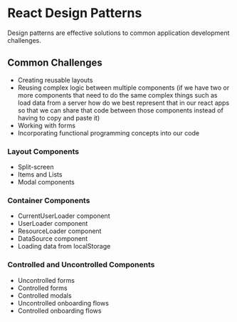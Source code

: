# React Design Patterns

Design patterns are effective solutions to common application development challenges.

## Common Challenges

- Creating reusable layouts
- Reusing complex logic between multiple components
(if we have two or more components that need to do the same complex things such as load data from a server how do we best represent that in our react apps so that we can share that code between those components instead of having to copy and paste it)
- Working with forms
- Incorporating functional programming concepts into our code

### Layout Components
- Split-screen
- Items and Lists
- Modal components

### Container Components
- CurrentUserLoader component
- UserLoader component
- ResourceLoader component
- DataSource component
- Loading data from localStorage

### Controlled and Uncontrolled Components
- Uncontrolled forms
- Controlled forms
- Controlled modals
- Uncontrolled onboarding flows
- Controlled onboarding flows


